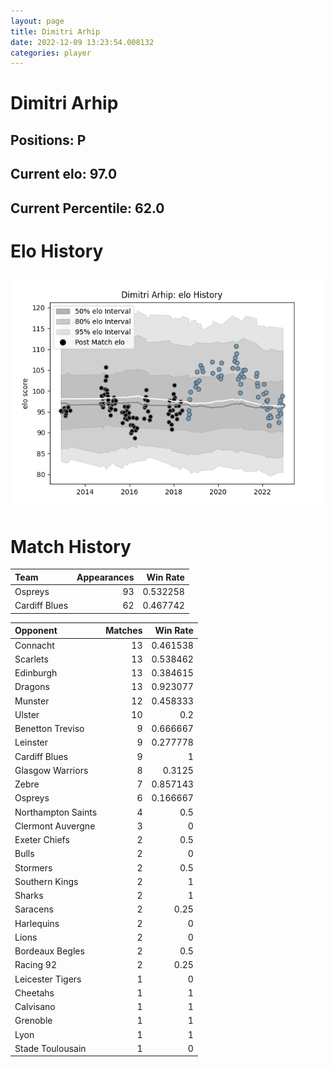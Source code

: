 ```yaml
---  
layout: page  
title: Dimitri Arhip  
date: 2022-12-09 13:23:54.008132  
categories: player  
---
```

# Dimitri Arhip

## Positions: P

## Current elo: 97.0

## Current Percentile: 62.0

# Elo History


![elo history](history_DimitriArhip.png)
# Match History


| Team          |   Appearances |   Win Rate |
|:--------------|--------------:|-----------:|
| Ospreys       |            93 |   0.532258 |
| Cardiff Blues |            62 |   0.467742 |

| Opponent           |   Matches |   Win Rate |
|:-------------------|----------:|-----------:|
| Connacht           |        13 |   0.461538 |
| Scarlets           |        13 |   0.538462 |
| Edinburgh          |        13 |   0.384615 |
| Dragons            |        13 |   0.923077 |
| Munster            |        12 |   0.458333 |
| Ulster             |        10 |   0.2      |
| Benetton Treviso   |         9 |   0.666667 |
| Leinster           |         9 |   0.277778 |
| Cardiff Blues      |         9 |   1        |
| Glasgow Warriors   |         8 |   0.3125   |
| Zebre              |         7 |   0.857143 |
| Ospreys            |         6 |   0.166667 |
| Northampton Saints |         4 |   0.5      |
| Clermont Auvergne  |         3 |   0        |
| Exeter Chiefs      |         2 |   0.5      |
| Bulls              |         2 |   0        |
| Stormers           |         2 |   0.5      |
| Southern Kings     |         2 |   1        |
| Sharks             |         2 |   1        |
| Saracens           |         2 |   0.25     |
| Harlequins         |         2 |   0        |
| Lions              |         2 |   0        |
| Bordeaux Begles    |         2 |   0.5      |
| Racing 92          |         2 |   0.25     |
| Leicester Tigers   |         1 |   0        |
| Cheetahs           |         1 |   1        |
| Calvisano          |         1 |   1        |
| Grenoble           |         1 |   1        |
| Lyon               |         1 |   1        |
| Stade Toulousain   |         1 |   0        |